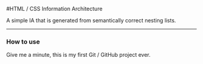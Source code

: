 #HTML / CSS Information Architecture

A simple IA that is generated from semantically correct nesting lists. 

***

### How to use

Give me a minute, this is my first Git / GitHub project ever. 